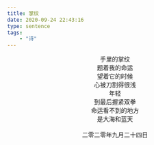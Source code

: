 ```yaml
---
title: 掌纹
date: 2020-09-24 22:43:16
type: sentence
tags:
	- "诗"
---
```


<div>
<div><center>手里的掌纹<br>题着我的命运
    <br>望着它的时候
    <br>心被刀割得很浅
    <br>年轻
    <br>到最后握紧双拳
    <br>命运看不到的地方
    <br>是大海和蓝天
    </center></div><br/><div><center>二零二零年九月二十四日</center></div></div>